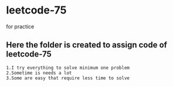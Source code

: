 # leetcode-75
for practice

## Here the folder is created to assign code of leetcode-75
    1.I try everything to solve minimum one problem
    2.Sometime is needs a lot 
    3.Some are easy that require less time to solve 
